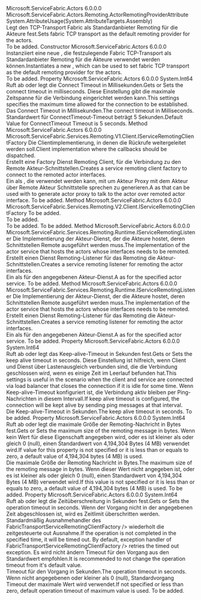 <Type Name="FabricTransportActorRemotingProviderAttribute" FullName="Microsoft.ServiceFabric.Actors.Remoting.FabricTransport.FabricTransportActorRemotingProviderAttribute">
  <TypeSignature Language="C#" Value="public class FabricTransportActorRemotingProviderAttribute : Microsoft.ServiceFabric.Actors.Remoting.ActorRemotingProviderAttribute" />
  <TypeSignature Language="ILAsm" Value=".class public auto ansi beforefieldinit FabricTransportActorRemotingProviderAttribute extends Microsoft.ServiceFabric.Actors.Remoting.ActorRemotingProviderAttribute" />
  <TypeSignature Language="DocId" Value="T:Microsoft.ServiceFabric.Actors.Remoting.FabricTransport.FabricTransportActorRemotingProviderAttribute" />
  <TypeSignature Language="VB.NET" Value="Public Class FabricTransportActorRemotingProviderAttribute&#xA;Inherits ActorRemotingProviderAttribute" />
  <TypeSignature Language="F#" Value="type FabricTransportActorRemotingProviderAttribute = class&#xA;    inherit ActorRemotingProviderAttribute" />
  <AssemblyInfo>
    <AssemblyName>Microsoft.ServiceFabric.Actors</AssemblyName>
    <AssemblyVersion>6.0.0.0</AssemblyVersion>
  </AssemblyInfo>
  <Base>
    <BaseTypeName>Microsoft.ServiceFabric.Actors.Remoting.ActorRemotingProviderAttribute</BaseTypeName>
  </Base>
  <Interfaces />
  <Attributes>
    <Attribute>
      <AttributeName>System.AttributeUsage(System.AttributeTargets.Assembly)</AttributeName>
    </Attribute>
  </Attributes>
  <Docs>
    <summary>
                <span data-ttu-id="9554b-101">Legt den TCP-Transport Fabric als Standardanbieter Remoting für die Akteure fest.</span><span class="sxs-lookup"><span data-stu-id="9554b-101">Sets fabric TCP transport as the default remoting provider for the actors.</span></span>
            </summary>
    <remarks>To be added.</remarks>
  </Docs>
  <Members>
    <Member MemberName=".ctor">
      <MemberSignature Language="C#" Value="public FabricTransportActorRemotingProviderAttribute ();" />
      <MemberSignature Language="ILAsm" Value=".method public hidebysig specialname rtspecialname instance void .ctor() cil managed" />
      <MemberSignature Language="DocId" Value="M:Microsoft.ServiceFabric.Actors.Remoting.FabricTransport.FabricTransportActorRemotingProviderAttribute.#ctor" />
      <MemberSignature Language="VB.NET" Value="Public Sub New ()" />
      <MemberType>Constructor</MemberType>
      <AssemblyInfo>
        <AssemblyName>Microsoft.ServiceFabric.Actors</AssemblyName>
        <AssemblyVersion>6.0.0.0</AssemblyVersion>
      </AssemblyInfo>
      <Parameters />
      <Docs>
        <summary>
            <span data-ttu-id="9554b-102">Instanziiert eine neue <see cref="T:Microsoft.ServiceFabric.Actors.Remoting.FabricTransport.FabricTransportActorRemotingProviderAttribute" />, die festzulegende Fabric TCP-Transport als Standardanbieter Remoting für die Akteure verwendet werden können.</span><span class="sxs-lookup"><span data-stu-id="9554b-102">Instantiates a new <see cref="T:Microsoft.ServiceFabric.Actors.Remoting.FabricTransport.FabricTransportActorRemotingProviderAttribute" />, which can be used to set fabric TCP transport as the default remoting provider for the actors.</span></span>
            </summary>
        <remarks>To be added.</remarks>
      </Docs>
    </Member>
    <Member MemberName="ConnectTimeoutInMilliseconds">
      <MemberSignature Language="C#" Value="public long ConnectTimeoutInMilliseconds { get; set; }" />
      <MemberSignature Language="ILAsm" Value=".property instance int64 ConnectTimeoutInMilliseconds" />
      <MemberSignature Language="DocId" Value="P:Microsoft.ServiceFabric.Actors.Remoting.FabricTransport.FabricTransportActorRemotingProviderAttribute.ConnectTimeoutInMilliseconds" />
      <MemberSignature Language="VB.NET" Value="Public Property ConnectTimeoutInMilliseconds As Long" />
      <MemberSignature Language="F#" Value="member this.ConnectTimeoutInMilliseconds : int64 with get, set" Usage="Microsoft.ServiceFabric.Actors.Remoting.FabricTransport.FabricTransportActorRemotingProviderAttribute.ConnectTimeoutInMilliseconds" />
      <MemberType>Property</MemberType>
      <AssemblyInfo>
        <AssemblyName>Microsoft.ServiceFabric.Actors</AssemblyName>
        <AssemblyVersion>6.0.0.0</AssemblyVersion>
      </AssemblyInfo>
      <ReturnValue>
        <ReturnType>System.Int64</ReturnType>
      </ReturnValue>
      <Docs>
        <summary>
                <span data-ttu-id="9554b-103">Ruft ab oder legt die Connect Timeout in Millisekunden.</span><span class="sxs-lookup"><span data-stu-id="9554b-103">Gets or Sets the connect timeout in milliseconds.</span></span> <span data-ttu-id="9554b-104">Diese Einstellung gibt die maximale Zeitspanne für die Verbindung eingerichtet werden kann.</span><span class="sxs-lookup"><span data-stu-id="9554b-104">This settings specifies the maximum time allowed for the connection to be established.</span></span>
                </summary>
        <value>
                <span data-ttu-id="9554b-105">Das Connect Timeout in Millisekunden.</span><span class="sxs-lookup"><span data-stu-id="9554b-105">The connect timeout in Milliseconds.</span></span>
            </value>
        <remarks><span data-ttu-id="9554b-106">Standardwert für ConnectTimeout-Timeout beträgt 5 Sekunden.</span><span class="sxs-lookup"><span data-stu-id="9554b-106">Default Value for ConnectTimeout Timeout is 5 seconds.</span></span></remarks>
      </Docs>
    </Member>
    <Member MemberName="CreateServiceRemotingClientFactory">
      <MemberSignature Language="C#" Value="public override Microsoft.ServiceFabric.Services.Remoting.V1.Client.IServiceRemotingClientFactory CreateServiceRemotingClientFactory (Microsoft.ServiceFabric.Services.Remoting.V1.IServiceRemotingCallbackClient callbackClient);" />
      <MemberSignature Language="ILAsm" Value=".method public hidebysig virtual instance class Microsoft.ServiceFabric.Services.Remoting.V1.Client.IServiceRemotingClientFactory CreateServiceRemotingClientFactory(class Microsoft.ServiceFabric.Services.Remoting.V1.IServiceRemotingCallbackClient callbackClient) cil managed" />
      <MemberSignature Language="DocId" Value="M:Microsoft.ServiceFabric.Actors.Remoting.FabricTransport.FabricTransportActorRemotingProviderAttribute.CreateServiceRemotingClientFactory(Microsoft.ServiceFabric.Services.Remoting.V1.IServiceRemotingCallbackClient)" />
      <MemberSignature Language="VB.NET" Value="Public Overrides Function CreateServiceRemotingClientFactory (callbackClient As IServiceRemotingCallbackClient) As IServiceRemotingClientFactory" />
      <MemberSignature Language="F#" Value="override this.CreateServiceRemotingClientFactory : Microsoft.ServiceFabric.Services.Remoting.V1.IServiceRemotingCallbackClient -&gt; Microsoft.ServiceFabric.Services.Remoting.V1.Client.IServiceRemotingClientFactory" Usage="fabricTransportActorRemotingProviderAttribute.CreateServiceRemotingClientFactory callbackClient" />
      <MemberType>Method</MemberType>
      <AssemblyInfo>
        <AssemblyName>Microsoft.ServiceFabric.Actors</AssemblyName>
        <AssemblyVersion>6.0.0.0</AssemblyVersion>
      </AssemblyInfo>
      <ReturnValue>
        <ReturnType>Microsoft.ServiceFabric.Services.Remoting.V1.Client.IServiceRemotingClientFactory</ReturnType>
      </ReturnValue>
      <Parameters>
        <Parameter Name="callbackClient" Type="Microsoft.ServiceFabric.Services.Remoting.V1.IServiceRemotingCallbackClient" />
      </Parameters>
      <Docs>
        <param name="callbackClient">
                <span data-ttu-id="9554b-107">Die Clientimplementierung, in denen die Rückrufe weitergeleitet werden soll.</span><span class="sxs-lookup"><span data-stu-id="9554b-107">Client implementation where the callbacks should be dispatched.</span></span>
            </param>
        <summary>
                <span data-ttu-id="9554b-108">Erstellt eine Factory Dienst Remoting Client, für die Verbindung zu den Remote Akteur-Schnittstellen.</span><span class="sxs-lookup"><span data-stu-id="9554b-108">Creates a service remoting client factory to connect to the remoted actor interfaces.</span></span>
            </summary>
        <returns>
                <span data-ttu-id="9554b-109">Ein <see cref="T:Microsoft.ServiceFabric.Actors.Remoting.V1.FabricTransport.Client.FabricTransportActorRemotingClientFactory" /> als <see cref="T:Microsoft.ServiceFabric.Services.Remoting.V2.Client.IServiceRemotingClientFactory" /> , die verwendet werden kann, mit <see cref="T:Microsoft.ServiceFabric.Actors.Remoting.V2.Client.ActorProxyFactory" /> um Akteur Proxy mit dem Akteur über Remote Akteur Schnittstelle sprechen zu generieren.</span><span class="sxs-lookup"><span data-stu-id="9554b-109">A <see cref="T:Microsoft.ServiceFabric.Actors.Remoting.V1.FabricTransport.Client.FabricTransportActorRemotingClientFactory" /> as <see cref="T:Microsoft.ServiceFabric.Services.Remoting.V2.Client.IServiceRemotingClientFactory" /> that can be used with <see cref="T:Microsoft.ServiceFabric.Actors.Remoting.V2.Client.ActorProxyFactory" /> to generate actor proxy to talk to the actor over remoted actor interface.</span></span>
                </returns>
        <remarks>To be added.</remarks>
      </Docs>
    </Member>
    <Member MemberName="CreateServiceRemotingClientFactoryV2">
      <MemberSignature Language="C#" Value="public override Microsoft.ServiceFabric.Services.Remoting.V2.Client.IServiceRemotingClientFactory CreateServiceRemotingClientFactoryV2 (Microsoft.ServiceFabric.Services.Remoting.V2.Client.IServiceRemotingCallbackMessageHandler callbackMessageHandler);" />
      <MemberSignature Language="ILAsm" Value=".method public hidebysig virtual instance class Microsoft.ServiceFabric.Services.Remoting.V2.Client.IServiceRemotingClientFactory CreateServiceRemotingClientFactoryV2(class Microsoft.ServiceFabric.Services.Remoting.V2.Client.IServiceRemotingCallbackMessageHandler callbackMessageHandler) cil managed" />
      <MemberSignature Language="DocId" Value="M:Microsoft.ServiceFabric.Actors.Remoting.FabricTransport.FabricTransportActorRemotingProviderAttribute.CreateServiceRemotingClientFactoryV2(Microsoft.ServiceFabric.Services.Remoting.V2.Client.IServiceRemotingCallbackMessageHandler)" />
      <MemberSignature Language="VB.NET" Value="Public Overrides Function CreateServiceRemotingClientFactoryV2 (callbackMessageHandler As IServiceRemotingCallbackMessageHandler) As IServiceRemotingClientFactory" />
      <MemberSignature Language="F#" Value="override this.CreateServiceRemotingClientFactoryV2 : Microsoft.ServiceFabric.Services.Remoting.V2.Client.IServiceRemotingCallbackMessageHandler -&gt; Microsoft.ServiceFabric.Services.Remoting.V2.Client.IServiceRemotingClientFactory" Usage="fabricTransportActorRemotingProviderAttribute.CreateServiceRemotingClientFactoryV2 callbackMessageHandler" />
      <MemberType>Method</MemberType>
      <AssemblyInfo>
        <AssemblyName>Microsoft.ServiceFabric.Actors</AssemblyName>
        <AssemblyVersion>6.0.0.0</AssemblyVersion>
      </AssemblyInfo>
      <ReturnValue>
        <ReturnType>Microsoft.ServiceFabric.Services.Remoting.V2.Client.IServiceRemotingClientFactory</ReturnType>
      </ReturnValue>
      <Parameters>
        <Parameter Name="callbackMessageHandler" Type="Microsoft.ServiceFabric.Services.Remoting.V2.Client.IServiceRemotingCallbackMessageHandler" />
      </Parameters>
      <Docs>
        <param name="callbackMessageHandler">To be added.</param>
        <summary>To be added.</summary>
        <returns>To be added.</returns>
        <remarks>To be added.</remarks>
        <inheritdoc />
      </Docs>
    </Member>
    <Member MemberName="CreateServiceRemotingListener">
      <MemberSignature Language="C#" Value="public override Microsoft.ServiceFabric.Services.Remoting.Runtime.IServiceRemotingListener CreateServiceRemotingListener (Microsoft.ServiceFabric.Actors.Runtime.ActorService actorService);" />
      <MemberSignature Language="ILAsm" Value=".method public hidebysig virtual instance class Microsoft.ServiceFabric.Services.Remoting.Runtime.IServiceRemotingListener CreateServiceRemotingListener(class Microsoft.ServiceFabric.Actors.Runtime.ActorService actorService) cil managed" />
      <MemberSignature Language="DocId" Value="M:Microsoft.ServiceFabric.Actors.Remoting.FabricTransport.FabricTransportActorRemotingProviderAttribute.CreateServiceRemotingListener(Microsoft.ServiceFabric.Actors.Runtime.ActorService)" />
      <MemberSignature Language="F#" Value="override this.CreateServiceRemotingListener : Microsoft.ServiceFabric.Actors.Runtime.ActorService -&gt; Microsoft.ServiceFabric.Services.Remoting.Runtime.IServiceRemotingListener" Usage="fabricTransportActorRemotingProviderAttribute.CreateServiceRemotingListener actorService" />
      <MemberType>Method</MemberType>
      <AssemblyInfo>
        <AssemblyName>Microsoft.ServiceFabric.Actors</AssemblyName>
        <AssemblyVersion>6.0.0.0</AssemblyVersion>
      </AssemblyInfo>
      <ReturnValue>
        <ReturnType>Microsoft.ServiceFabric.Services.Remoting.Runtime.IServiceRemotingListener</ReturnType>
      </ReturnValue>
      <Parameters>
        <Parameter Name="actorService" Type="Microsoft.ServiceFabric.Actors.Runtime.ActorService" />
      </Parameters>
      <Docs>
        <param name="actorService">
                <span data-ttu-id="9554b-110">Die Implementierung der Akteur-Dienst, der die Akteure hostet, deren Schnittstellen Remote ausgeführt werden muss.</span><span class="sxs-lookup"><span data-stu-id="9554b-110">The implementation of the actor service that hosts the actors whose interfaces needs to be remoted.</span></span>
                </param>
        <summary>
                <span data-ttu-id="9554b-111">Erstellt einen Dienst Remoting-Listener für das Remoting die Akteur-Schnittstellen.</span><span class="sxs-lookup"><span data-stu-id="9554b-111">Creates a service remoting listener for remoting the actor interfaces.</span></span>
            </summary>
        <returns>
                <span data-ttu-id="9554b-112">Ein <see cref="T:Microsoft.ServiceFabric.Actors.Remoting.V1.FabricTransport.Runtime.FabricTransportActorServiceRemotingListener" /> als <see cref="T:Microsoft.ServiceFabric.Services.Remoting.Runtime.IServiceRemotingListener" /> für den angegebenen Akteur-Dienst.</span><span class="sxs-lookup"><span data-stu-id="9554b-112">A <see cref="T:Microsoft.ServiceFabric.Actors.Remoting.V1.FabricTransport.Runtime.FabricTransportActorServiceRemotingListener" /> as <see cref="T:Microsoft.ServiceFabric.Services.Remoting.Runtime.IServiceRemotingListener" /> for the specified actor service.</span></span>
                </returns>
        <remarks>To be added.</remarks>
      </Docs>
    </Member>
    <Member MemberName="CreateServiceRemotingListenerV2">
      <MemberSignature Language="C#" Value="public override Microsoft.ServiceFabric.Services.Remoting.Runtime.IServiceRemotingListener CreateServiceRemotingListenerV2 (Microsoft.ServiceFabric.Actors.Runtime.ActorService actorService);" />
      <MemberSignature Language="ILAsm" Value=".method public hidebysig virtual instance class Microsoft.ServiceFabric.Services.Remoting.Runtime.IServiceRemotingListener CreateServiceRemotingListenerV2(class Microsoft.ServiceFabric.Actors.Runtime.ActorService actorService) cil managed" />
      <MemberSignature Language="DocId" Value="M:Microsoft.ServiceFabric.Actors.Remoting.FabricTransport.FabricTransportActorRemotingProviderAttribute.CreateServiceRemotingListenerV2(Microsoft.ServiceFabric.Actors.Runtime.ActorService)" />
      <MemberSignature Language="F#" Value="override this.CreateServiceRemotingListenerV2 : Microsoft.ServiceFabric.Actors.Runtime.ActorService -&gt; Microsoft.ServiceFabric.Services.Remoting.Runtime.IServiceRemotingListener" Usage="fabricTransportActorRemotingProviderAttribute.CreateServiceRemotingListenerV2 actorService" />
      <MemberType>Method</MemberType>
      <AssemblyInfo>
        <AssemblyName>Microsoft.ServiceFabric.Actors</AssemblyName>
        <AssemblyVersion>6.0.0.0</AssemblyVersion>
      </AssemblyInfo>
      <ReturnValue>
        <ReturnType>Microsoft.ServiceFabric.Services.Remoting.Runtime.IServiceRemotingListener</ReturnType>
      </ReturnValue>
      <Parameters>
        <Parameter Name="actorService" Type="Microsoft.ServiceFabric.Actors.Runtime.ActorService" />
      </Parameters>
      <Docs>
        <param name="actorService">
                <span data-ttu-id="9554b-113">Die Implementierung der Akteur-Dienst, der die Akteure hostet, deren Schnittstellen Remote ausgeführt werden muss.</span><span class="sxs-lookup"><span data-stu-id="9554b-113">The implementation of the actor service that hosts the actors whose interfaces needs to be remoted.</span></span>
                </param>
        <summary>
                <span data-ttu-id="9554b-114">Erstellt einen Dienst Remoting-Listener für das Remoting die Akteur-Schnittstellen.</span><span class="sxs-lookup"><span data-stu-id="9554b-114">Creates a service remoting listener for remoting the actor interfaces.</span></span>
            </summary>
        <returns>
                <span data-ttu-id="9554b-115">Ein <see cref="T:Microsoft.ServiceFabric.Actors.Remoting.V2.FabricTransport.Runtime.FabricTransportActorServiceRemotingListener" /> als <see cref="T:Microsoft.ServiceFabric.Services.Remoting.Runtime.IServiceRemotingListener" /> für den angegebenen Akteur-Dienst.</span><span class="sxs-lookup"><span data-stu-id="9554b-115">A <see cref="T:Microsoft.ServiceFabric.Actors.Remoting.V2.FabricTransport.Runtime.FabricTransportActorServiceRemotingListener" /> as <see cref="T:Microsoft.ServiceFabric.Services.Remoting.Runtime.IServiceRemotingListener" /> for the specified actor service.</span></span>
                </returns>
        <remarks>To be added.</remarks>
      </Docs>
    </Member>
    <Member MemberName="KeepAliveTimeoutInSeconds">
      <MemberSignature Language="C#" Value="public long KeepAliveTimeoutInSeconds { get; set; }" />
      <MemberSignature Language="ILAsm" Value=".property instance int64 KeepAliveTimeoutInSeconds" />
      <MemberSignature Language="DocId" Value="P:Microsoft.ServiceFabric.Actors.Remoting.FabricTransport.FabricTransportActorRemotingProviderAttribute.KeepAliveTimeoutInSeconds" />
      <MemberSignature Language="VB.NET" Value="Public Property KeepAliveTimeoutInSeconds As Long" />
      <MemberSignature Language="F#" Value="member this.KeepAliveTimeoutInSeconds : int64 with get, set" Usage="Microsoft.ServiceFabric.Actors.Remoting.FabricTransport.FabricTransportActorRemotingProviderAttribute.KeepAliveTimeoutInSeconds" />
      <MemberType>Property</MemberType>
      <AssemblyInfo>
        <AssemblyName>Microsoft.ServiceFabric.Actors</AssemblyName>
        <AssemblyVersion>6.0.0.0</AssemblyVersion>
      </AssemblyInfo>
      <ReturnValue>
        <ReturnType>System.Int64</ReturnType>
      </ReturnValue>
      <Docs>
        <summary>
                <span data-ttu-id="9554b-116">Ruft ab oder legt das Keep-alive-Timeout in Sekunden fest.</span><span class="sxs-lookup"><span data-stu-id="9554b-116">Gets or Sets the keep alive timeout in seconds.</span></span> <span data-ttu-id="9554b-117">Diese Einstellung ist hilfreich, wenn Client und Dienst über Lastenausgleich verbunden sind, die die Verbindung geschlossen wird, wenn es einige Zeit im Leerlauf befunden hat.</span><span class="sxs-lookup"><span data-stu-id="9554b-117">This settings is useful in the scenario when the client and service are connected via load balancer that closes the connection if it is idle for some time.</span></span>
                <span data-ttu-id="9554b-118">Wenn Keep-alive-Timeout konfiguriert ist, die Verbindung aktiv bleiben per Ping-Nachrichten in diesem Intervall.</span><span class="sxs-lookup"><span data-stu-id="9554b-118">If keep alive timeout is configured, the connection will be kept alive by sending ping messages at that interval.</span></span>
                </summary>
        <value>
                <span data-ttu-id="9554b-119">Die Keep-alive-Timeout in Sekunden.</span><span class="sxs-lookup"><span data-stu-id="9554b-119">The keep alive timeout in seconds.</span></span>
            </value>
        <remarks>To be added.</remarks>
      </Docs>
    </Member>
    <Member MemberName="MaxMessageSize">
      <MemberSignature Language="C#" Value="public long MaxMessageSize { get; set; }" />
      <MemberSignature Language="ILAsm" Value=".property instance int64 MaxMessageSize" />
      <MemberSignature Language="DocId" Value="P:Microsoft.ServiceFabric.Actors.Remoting.FabricTransport.FabricTransportActorRemotingProviderAttribute.MaxMessageSize" />
      <MemberSignature Language="VB.NET" Value="Public Property MaxMessageSize As Long" />
      <MemberSignature Language="F#" Value="member this.MaxMessageSize : int64 with get, set" Usage="Microsoft.ServiceFabric.Actors.Remoting.FabricTransport.FabricTransportActorRemotingProviderAttribute.MaxMessageSize" />
      <MemberType>Property</MemberType>
      <AssemblyInfo>
        <AssemblyName>Microsoft.ServiceFabric.Actors</AssemblyName>
        <AssemblyVersion>6.0.0.0</AssemblyVersion>
      </AssemblyInfo>
      <ReturnValue>
        <ReturnType>System.Int64</ReturnType>
      </ReturnValue>
      <Docs>
        <summary>
            <span data-ttu-id="9554b-120">Ruft ab oder legt die maximale Größe der Remoting-Nachricht in Bytes fest.</span><span class="sxs-lookup"><span data-stu-id="9554b-120">Gets or Sets the maximum size of the remoting message in bytes.</span></span>
            <span data-ttu-id="9554b-121">Wenn kein Wert für diese Eigenschaft angegeben wird, oder es ist kleiner als oder gleich 0 (null), einen Standardwert von 4,194,304 Bytes (4 MB) verwendet wird.</span><span class="sxs-lookup"><span data-stu-id="9554b-121">If value for this property is not specified or it is less than or equals to zero, a default value of 4,194,304 bytes (4 MB) is used.</span></span>
            </summary>
        <value>
                <span data-ttu-id="9554b-122">Die maximale Größe der Remoting Nachricht in Bytes.</span><span class="sxs-lookup"><span data-stu-id="9554b-122">The maximum size of the remoting message in bytes.</span></span> <span data-ttu-id="9554b-123">Wenn dieser Wert nicht angegeben ist, oder es ist kleiner als oder gleich 0 (null), einen Standardwert von 4,194,304 Bytes (4 MB) verwendet wird.</span><span class="sxs-lookup"><span data-stu-id="9554b-123">If this value is not specified or it is less than or equals to zero, a default value of 4,194,304 bytes (4 MB) is used.</span></span>
                </value>
        <remarks>To be added.</remarks>
      </Docs>
    </Member>
    <Member MemberName="OperationTimeoutInSeconds">
      <MemberSignature Language="C#" Value="public long OperationTimeoutInSeconds { get; set; }" />
      <MemberSignature Language="ILAsm" Value=".property instance int64 OperationTimeoutInSeconds" />
      <MemberSignature Language="DocId" Value="P:Microsoft.ServiceFabric.Actors.Remoting.FabricTransport.FabricTransportActorRemotingProviderAttribute.OperationTimeoutInSeconds" />
      <MemberSignature Language="VB.NET" Value="Public Property OperationTimeoutInSeconds As Long" />
      <MemberSignature Language="F#" Value="member this.OperationTimeoutInSeconds : int64 with get, set" Usage="Microsoft.ServiceFabric.Actors.Remoting.FabricTransport.FabricTransportActorRemotingProviderAttribute.OperationTimeoutInSeconds" />
      <MemberType>Property</MemberType>
      <AssemblyInfo>
        <AssemblyName>Microsoft.ServiceFabric.Actors</AssemblyName>
        <AssemblyVersion>6.0.0.0</AssemblyVersion>
      </AssemblyInfo>
      <ReturnValue>
        <ReturnType>System.Int64</ReturnType>
      </ReturnValue>
      <Docs>
        <summary>
                <span data-ttu-id="9554b-124">Ruft ab oder legt die Zeitüberschreitung in Sekunden fest.</span><span class="sxs-lookup"><span data-stu-id="9554b-124">Gets or Sets the operation timeout in seconds.</span></span> <span data-ttu-id="9554b-125">Wenn der Vorgang nicht in der angegebenen Zeit abgeschlossen ist, wird es Zeitlimit überschritten werden. Standardmäßig Ausnahmehandler des FabricTransportServiceRemotingClientFactory /&gt; wiederholt die zeitgesteuerte out Ausnahme.</span><span class="sxs-lookup"><span data-stu-id="9554b-125">If the operation is not completed in the specified time, it will be timed out. By default, exception handler of FabricTransportServiceRemotingClientFactory /&gt; retries the timed out exception.</span></span> <span data-ttu-id="9554b-126">Es wird nicht ändern Timeout für den Vorgang aus den Standardwert empfohlen.</span><span class="sxs-lookup"><span data-stu-id="9554b-126">It is recommended to not change the operation timeout from it's default value.</span></span> 
                </summary>
        <value>
                <span data-ttu-id="9554b-127">Timeout für den Vorgang in Sekunden.</span><span class="sxs-lookup"><span data-stu-id="9554b-127">The operation timeout in seconds.</span></span> <span data-ttu-id="9554b-128">Wenn nicht angegebenen oder kleiner als 0 (null), Standardvorgang Timeout der maximale Wert wird verwendet.</span><span class="sxs-lookup"><span data-stu-id="9554b-128">If not specified or less than zero, default operation timeout of maximum value is used.</span></span> 
                </value>
        <remarks>To be added.</remarks>
      </Docs>
    </Member>
  </Members>
</Type>